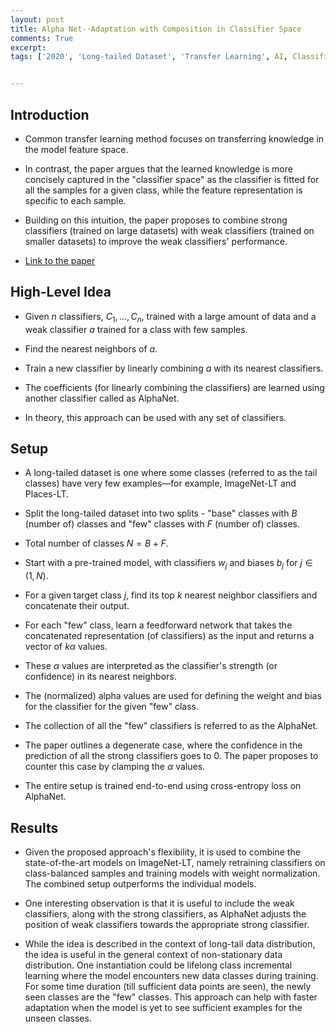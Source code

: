 ```yaml
---
layout: post
title: Alpha Net--Adaptation with Composition in Classifier Space
comments: True
excerpt: 
tags: ['2020', 'Long-tailed Dataset', 'Transfer Learning', AI, Classifier, Compositionality]


---
```



## Introduction

* Common transfer learning method focuses on transferring knowledge in the model feature space.

* In contrast, the paper argues that the learned knowledge is more concisely captured in the "classifier space" as the classifier is fitted for all the samples for a given class, while the feature representation is specific to each sample.

* Building on this intuition, the paper proposes to combine strong classifiers (trained on large datasets) with weak classifiers (trained on smaller datasets) to improve the weak classifiers' performance.

* [Link to the paper](https://arxiv.org/abs/2008.07073)

## High-Level Idea

* Given $n$ classifiers, $C_1, ..., C_n$, trained with a large amount of data and a weak classifier $a$ trained for a class with few samples.

* Find the nearest neighbors of $a$.

* Train a new classifier by linearly combining $a$ with its nearest classifiers. 

* The coefficients (for linearly combining the classifiers) are learned using another classifier called as AlphaNet.

* In theory, this approach can be used with any set of classifiers.

## Setup

* A long-tailed dataset is one where some classes (referred to as the tail classes) have very few examples—for example, ImageNet-LT and Places-LT.

* Split the long-tailed dataset into two splits - "base" classes with $B$ (number of) classes and "few" classes with $F$ (number of) classes.

* Total number of classes $N = B + F$.

* Start with a pre-trained model, with classifiers $w_j$ and biases $b_j$ for $j \in (1, N)$.

* For a given target class $j$, find its top $k$ nearest neighbor classifiers and concatenate their output.

* For each "few" class, learn a feedforward network that takes the concatenated representation (of classifiers) as the input and returns a vector of $k \alpha$ values.

* These $\alpha$ values are interpreted as the classifier's strength (or confidence) in its nearest neighbors.

* The (normalized) alpha values are used for defining the weight and bias for the classifier for the given "few" class.

* The collection of all the "few" classifiers is referred to as the AlphaNet.

* The paper outlines a degenerate case, where the confidence in the prediction of all the strong classifiers goes to 0. The paper proposes to counter this case by clamping the $\alpha$ values.

* The entire setup is trained end-to-end using cross-entropy loss on AlphaNet.

## Results

* Given the proposed approach's flexibility, it is used to combine the state-of-the-art models on ImageNet-LT, namely retraining classifiers on class-balanced samples and training models with weight normalization. The combined setup outperforms the individual models.

* One interesting observation is that it is useful to include the weak classifiers, along with the strong classifiers, as AlphaNet adjusts the position of weak classifiers towards the appropriate strong classifier.

* While the idea is described in the context of long-tail data distribution, the idea is useful in the general context of non-stationary data distribution. One instantiation could be lifelong class incremental learning where the model encounters new data classes during training. For some time duration (till sufficient data points are seen), the newly seen classes are the "few" classes. This approach can help with faster adaptation when the model is yet to see sufficient examples for the unseen classes.